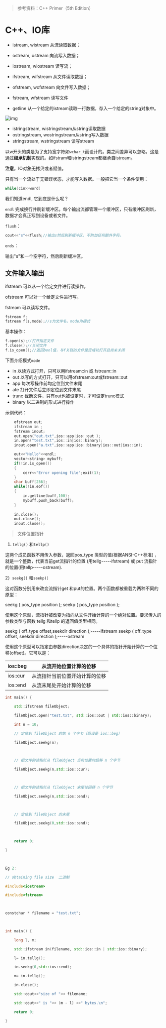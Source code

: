 ```

```

> 参考资料：C++ Primer（5th Edition）

# C++、IO库

* istream, wistream 从流读取数据；

* ostream, ostream 向流写入数据；
* iostream, wiostream 读写流；
* ifstream, wifstream 从文件读取数据；
* ofstream, wofstream 向文件写入数据；
* fstream, wfstream 读写文件

* getline 从一个给定的istream读取一行数据，存入一个给定的string对象中。

![img](https://img-blog.csdn.net/20180622221149492?watermark/2/text/aHR0cHM6Ly9ibG9nLmNzZG4ubmV0L291eWFuZ2Z1c2h1/font/5a6L5L2T/fontsize/400/fill/I0JBQkFCMA==/dissolve/70)

* istringstream, wistringstream从string读取数据
* ostringstream, wostringstream从string写入数据
* stringstream, wstringstream 读写stream

以w开头的类是为了支持宽字符如`wchar_t`而设计的。类之间差异可以忽略，这是通过**继承机制**实现的。如ifstram和istringstream都继承自istream。

**注意**，IO对象无拷贝或者赋值。



只有当一个流处于无错误状态，才能写入数据。一般把它当一个条件使用：

```C++
while(cin>>word)
```

我们知道endl, 它到底是什么呢？

`endl` 完成换行并刷新缓冲区。每个输出流都管理一个缓冲区，只有缓冲区刷新，数据才会真正写到设备或者文件。

`flush`：

```C++
cout<<"s"<<flush;//输出s然后刷新缓冲区，不附加任何额外字符。
```

`ends`：

输出"s"和一个空字符，然后刷新缓冲区。

## 文件输入输出

ifstream 可以从一个给定文件进行读操作。

ofstream 可以对一个给定文件进行写。

fstream 可以读写文件。

```C++
fstream f;
fstream f(s,mode);//s为文件名，mode为模式
```

基本操作：

```C++
f.open(s);//打开指定文件
f.close();//关闭文件
f.is_open();//返回bool值，与f关联的文件是否成功打开且尚未关闭
```



下面介绍模式`mode`

* in 以读方式打开，只可以用ifstream::in 或 fstream::in
* out 以写的方式打开，只可以用ofstream:out或fstream::out
* app 每次写操作前均定位到文件末尾
* ate 打开文件后立即定位到文件末尾
* trunc 截断文件，只有out也被设定时，才可设定trunc模式
* binary 以二进制的形式进行操作

示例代码：

```C++
    ofstream out;
    ifstream in ;
    fstream inout;
    out.open("out.txt",ios::app|ios::out );
    in.open("test.txt",ios::in|ios::binary);
    inout.open("a.txt",ios::app|ios::binary|ios::out|ios::in);

    out<<"Hello"<<endl;
    vector<string> mybuff;
    if(!in.is_open())
    {
        cerr<<"Error opening file";exit(1);
    }
    char buff[256];
    while(!in.eof())
    {
        in.getline(buff,100);
        mybuff.push_back(buff);
    }
    
    in.close();
    out.close();
    inout.close();

```



>  文件位置指针

1) `tellg()` 和`tellp()`

这两个成员函数不用传入参数，返回pos_type 类型的值(根据ANSI-C++标准) ，就是一个整数，代表当前get流指针的位置 (用tellg-----ifstream) 或 put 流指针的位置(用tellp-----ostream).

2）`seekg()` 和`seekp()`

这对函数分别用来改变流指针get 和put的位置。两个函数都被重载为两种不同的原型：

seekg ( pos_type position );
seekp ( pos_type position );

使用这个原型，流指针被改变为指向从文件开始计算的一个绝对位置。要求传入的参数类型与函数 tellg 和tellp 的返回值类型相同。

seekg ( off_type offset,seekdir direction );-----ifstream
seekp ( off_type offset, seekdir direction );-----ostream

使用这个原型可以指定由参数direction决定的一个具体的指针开始计算的一个位移(offset)。它可以是：

| ios::beg | 从流开始位置计算的位移         |
| -------- | ------------------------------ |
| ios::cur | 从流指针当前位置开始计算的位移 |
| ios::end | 从流末尾处开始计算的位移       |

```C++
int main() {

    std::ifstream fileObject;

    fileObject.open("test.txt", std::ios::out | std::ios::binary);

    int n = 10;

    // 定位到 fileObject 的第 n 个字节（假设是 ios::beg）

    fileObject.seekg(n);

 

    // 把文件的读指针从 fileObject 当前位置向后移 n 个字节

    fileObject.seekg(n,std::ios::cur);

 

    // 把文件的读指针从 fileObject 末尾往回移 n 个字节

    fileObject.seekg(n,std::ios::end);

 

    // 定位到 fileObject 的末尾

    fileObject.seekg(0,std::ios::end);

 

    return 0;

}

 

Eg 2:

// obtaining file size  二进制

#include<iostream> 

#include<fstream> 

 

constchar * filename = "test.txt";

 

int main() {

    long l, m;

    std::ifstream in(filename, std::ios::in | std::ios::binary);

    l= in.tellg();

    in.seekg(0,std::ios::end);

    m= in.tellg();

    in.close();

    std::cout<<"size of "<< filename;

    std::cout<<" is "<< (m - l) <<" bytes.\n";

    return 0;

}
```

